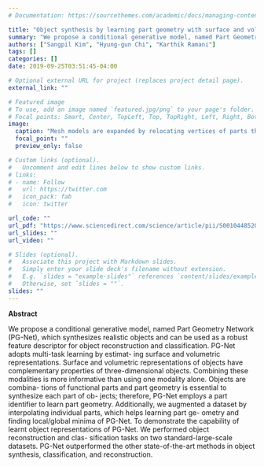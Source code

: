 ```yaml
---
# Documentation: https://sourcethemes.com/academic/docs/managing-content/

title: "Object synthesis by learning part geometry with surface and volumetric representations"
summary: "We propose a conditional generative model, named Part Geometry Network (PG-Net), which synthesizes realistic objects and can be used as a robust feature descriptor for object reconstruction and classification."
authors: ["Sangpil Kim", "Hyung-gun Chi", "Karthik Ramani"]
tags: []
categories: []
date: 2019-09-25T03:51:45-04:00

# Optional external URL for project (replaces project detail page).
external_link: ""

# Featured image
# To use, add an image named `featured.jpg/png` to your page's folder.
# Focal points: Smart, Center, TopLeft, Top, TopRight, Left, Right, BottomLeft, Bottom, BottomRight.
image:
  caption: "Mesh models are expanded by relocating vertices of parts that expands searching space of optimization process."
  focal_point: ""
  preview_only: false

# Custom links (optional).
#   Uncomment and edit lines below to show custom links.
# links:
# - name: Follow
#   url: https://twitter.com
#   icon_pack: fab
#   icon: twitter

url_code: ""
url_pdf: "https://www.sciencedirect.com/science/article/pii/S0010448520301251"
url_slides: ""
url_video: ""

# Slides (optional).
#   Associate this project with Markdown slides.
#   Simply enter your slide deck's filename without extension.
#   E.g. `slides = "example-slides"` references `content/slides/example-slides.md`.
#   Otherwise, set `slides = ""`.
slides: ""
---
```

**Abstract**

We propose a conditional generative model, named Part Geometry Network (PG-Net), which synthesizes realistic objects and can be used as a robust feature descriptor for object reconstruction and classification. PG-Net adopts multi-task learning by estimat- ing surface and volumetric representations. Surface and volumetric representations of objects have complementary properties of three-dimensional objects. Combining these modalities is more informative than using one modality alone. Objects are combina- tions of functional parts and part geometry is essential to synthesize each part of ob- jects; therefore, PG-Net employs a part identifier to learn part geometry. Additionally, we augmented a dataset by interpolating individual parts, which helps learning part ge- ometry and finding local/global minima of PG-Net. To demonstrate the capability of learnt object representations of PG-Net. We performed object reconstruction and clas- sification tasks on two standard-large-scale datasets. PG-Net outperformed the other state-of-the-art methods in object synthesis, classification, and reconstruction.
